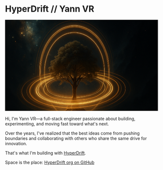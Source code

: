 # HyperDrift // Yann VR

<img src="A_high-resolution_digital_image_captures_a_cosmic_.png" height="300" />

Hi, I'm Yann VR—a full-stack engineer passionate about building, experimenting, and moving fast toward what's next.

Over the years, I've realized that the best ideas come from pushing boundaries and collaborating with others who share the same drive for innovation.

That's what I'm building with [HyperDrift](https://hyperdrift.io).

Space is the place: [HyperDrift org on GitHub](https://github.com/hyperdrift-io)
